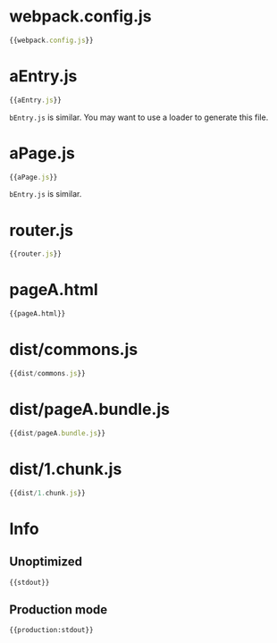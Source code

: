 # webpack.config.js

``` javascript
{{webpack.config.js}}
```

# aEntry.js

``` javascript
{{aEntry.js}}
```

`bEntry.js` is similar. You may want to use a loader to generate this file.

# aPage.js

``` javascript
{{aPage.js}}
```

`bEntry.js` is similar.

# router.js

``` javascript
{{router.js}}
```

# pageA.html

``` html
{{pageA.html}}
```

# dist/commons.js

``` javascript
{{dist/commons.js}}
```

# dist/pageA.bundle.js

``` javascript
{{dist/pageA.bundle.js}}
```

# dist/1.chunk.js

``` javascript
{{dist/1.chunk.js}}
```

# Info

## Unoptimized

```
{{stdout}}
```

## Production mode

```
{{production:stdout}}
```
